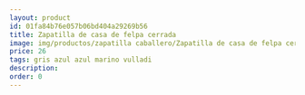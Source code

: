 ```yaml
---
layout: product
id: 01fa84b76e057b06bd404a29269b56
title: Zapatilla de casa de felpa cerrada  
image: img/productos/zapatilla caballero/Zapatilla de casa de felpa cerrada  =26 =gris azul azul marino vulladi.webp
price: 26 
tags: gris azul azul marino vulladi
description: 
order: 0
---
```

